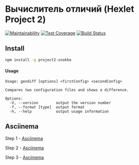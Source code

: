 # Вычислитель отличий (Hexlet Project 2)

[![Maintainability](https://api.codeclimate.com/v1/badges/a99a88d28ad37a79dbf6/maintainability)](https://codeclimate.com/github/codeclimate/codeclimate/maintainability)
[![Test Coverage](https://api.codeclimate.com/v1/badges/a99a88d28ad37a79dbf6/test_coverage)](https://codeclimate.com/github/codeclimate/codeclimate/test_coverage)
[![Build Status](https://travis-ci.org/Snokke/project-lvl2-s357.svg?branch=master)](https://travis-ci.org/Snokke/project-lvl2-s357)

## Install
```sh
npm install -g project2-snokke
```

#### Usage

```
Usage: gendiff [options] <firstConfig> <secondConfig>

Compares two configuration files and shows a difference.

Options:
  -V, --version        output the version number
  -f, --format [type]  output format
  -h, --help           output usage information
```

## Asciinema 
Step 1 - [Asciinema](https://asciinema.org/a/GfXICQNQ08OIFZ4iDOteautys?speed=4)

Step 2 - [Asciinema](https://asciinema.org/a/xdCBX0mRrgU142HBiDqfzAos8?speed=4)

Step 3 - [Asciinema](https://asciinema.org/a/imAIf0UoPCxSovSOsjIaTwkJm?speed=4)